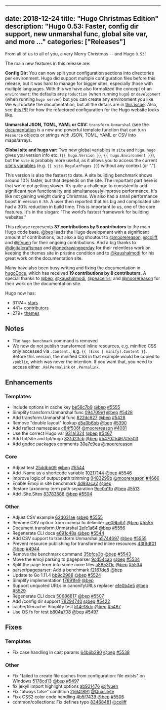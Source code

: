 
---
date: 2018-12-24
title: "Hugo Christmas Edition"
description: "Hugo 0.53: Faster, config dir support, new unmarshal func, global site var, and more ..."
categories: ["Releases"]
---

From all of us to all of you, a very Merry Christmas -- and Hugo `0.53`!

The main new features in this release are:

**Config Dir:** You can now split your configuration sections into directories per environment. Hugo did support multiple configuration files before this release, but it was hard to manage for bigger sites, especially those with multiple languages. With this we have also formalized the concept of an `environment`; the defaults are `production` (when running `hugo`) or `development` (when running `hugo server`) but you can create any environment you like.  We will update the documentation, but all the details are in [this issue](https://github.com/gohugoio/hugo/pull/5501#issue-236237630). Also, see [this PR](https://github.com/gohugoio/hugoDocs/pull/683) for how the refactored configuration for the Hugo website looks like.

**Unmarshal JSON, TOML, YAML or CSV:** `transform.Unmarshal` (see the [documentation](https://gohugo.io//miscellaneous/transform.unmarshal/) is a new and powerful template function that can turn `Resource` objects or strings with JSON, TOML, YAML or CSV into maps/arrays.

**Global site and hugo var:** Two new global variables in `site` and `hugo`. `hugo` gives you version info etc. (`{{ hugo.Version }}`, `{{ hugo.Environment }}`), but the `site` is probably more useful, as it allows you to access the current [site's variables](https://gohugo.io/variables/site/) (e.g. `{{ site.RegularPages }}`) without any context (or ".").

This version is also the fastest to date. A site building benchmark shows around 10% faster, but that depends on the site. The important part here is that we're not getting slower.  It’s quite a challenge to consistently add significant new functionality and simultaneously improve performance. It's like not gaining weight during Christmas. We also had a small performance boost in version `0.50`. A user then reported that his big and complicated site had a 30% reduction in build time. This is important to us, one of the core features. It's in the slogan: "The world’s fastest framework for building websites."

This release represents **37 contributions by 5 contributors** to the main Hugo code base. [@bep](https://github.com/bep) leads the Hugo development with a significant amount of contributions, but also a big shoutout to [@moorereason](https://github.com/moorereason), [@coliff](https://github.com/coliff), and [@jfyuen](https://github.com/jfyuen) for their ongoing contributions. And a big thanks to [@digitalcraftsman](https://github.com/digitalcraftsman) and [@onedrawingperday](https://github.com/onedrawingperday) for their relentless work on keeping the themes site in pristine condition and to [@kaushalmodi](https://github.com/kaushalmodi) for his great work on the documentation site.

Many have also been busy writing and fixing the documentation in [hugoDocs](https://github.com/gohugoio/hugoDocs), 
which has received **19 contributions by 8 contributors**. A special thanks to [@bep](https://github.com/bep), [@kaushalmodi](https://github.com/kaushalmodi), [@peaceiris](https://github.com/peaceiris), and [@moorereason](https://github.com/moorereason) for their work on the documentation site.


Hugo now has:

* 31174+ [stars](https://github.com/gohugoio/hugo/stargazers)
* 441+ [contributors](https://github.com/gohugoio/hugo/graphs/contributors)
* 279+ [themes](http://themes.gohugo.io/)


## Notes

* The `hugo benchmark` command is removed
* We now do not publish transformed inline resources, e.g. minified CSS only accessed via `.Content.`, e.g. `{{ ($css | minify).Content }}`. Before this version, the minified CSS in that example would be copied to `/public`, which was never the intention. If you want that, you need to access either `.RelPermalink` or `.Permalink`.


## Enhancements

### Templates

* Include options in cache key [be58c7b9](https://github.com/gohugoio/hugo/commit/be58c7b9c88116094ca2b424c77210ddcccfff8e) [@bep](https://github.com/bep) [#5555](https://github.com/gohugoio/hugo/issues/5555)
* Simplify transform.Unmarshal func [094709e1](https://github.com/gohugoio/hugo/commit/094709e105d48547bf5297adc0ad0c777678b0a6) [@bep](https://github.com/bep) [#5428](https://github.com/gohugoio/hugo/issues/5428)
* Add transform.Unmarshal func [822dc627](https://github.com/gohugoio/hugo/commit/822dc627a1cfdf1f97882f27761675ac6ace7669) [@bep](https://github.com/bep) [#5428](https://github.com/gohugoio/hugo/issues/5428)
* Remove "double layout" lookup [d5a0b6bb](https://github.com/gohugoio/hugo/commit/d5a0b6bbbc83a3e274c62ed397a293f04ee8d241) [@bep](https://github.com/bep) [#5390](https://github.com/gohugoio/hugo/issues/5390)
* Add reflect namespace [c84f506f](https://github.com/gohugoio/hugo/commit/c84f506f8ef1f2ca94ab96718a22ba6e290235ac) [@moorereason](https://github.com/moorereason) [#4081](https://github.com/gohugoio/hugo/issues/4081)
* Use the correct Hugo var [931a1324](https://github.com/gohugoio/hugo/commit/931a1324503a4414e38d26efe82e1add811a8d29) [@bep](https://github.com/bep) [#5467](https://github.com/gohugoio/hugo/issues/5467)
* Add tpl/site and tpl/hugo [831d23cb](https://github.com/gohugoio/hugo/commit/831d23cb4d1ca99cdc15ed31c8ee1f981497be8f) [@bep](https://github.com/bep) [#5470](https://github.com/gohugoio/hugo/issues/5470)[#5467](https://github.com/gohugoio/hugo/issues/5467)[#5503](https://github.com/gohugoio/hugo/issues/5503)
* Add godoc packages comments [30a7c9ea](https://github.com/gohugoio/hugo/commit/30a7c9ea37a0f36451946f8688a3f807618a7eff) [@moorereason](https://github.com/moorereason) 

### Core

* Adjust test [25ddbb09](https://github.com/gohugoio/hugo/commit/25ddbb09fea7794edbbafa2ffce4e361cdc9bacf) [@bep](https://github.com/bep) [#5544](https://github.com/gohugoio/hugo/issues/5544)
* Add .Name as a shortcode variable [10217144](https://github.com/gohugoio/hugo/commit/1021714449a05ef85b2fdfaf65b354cbdee44f23) [@bep](https://github.com/bep) [#5546](https://github.com/gohugoio/hugo/issues/5546)
* Improve logic of output path trimming [0483299b](https://github.com/gohugoio/hugo/commit/0483299bc06a742d40528e0d675e42e149910853) [@moorereason](https://github.com/moorereason) [#4666](https://github.com/gohugoio/hugo/issues/4666)
* Enable Emoji in site benchmark [4d93aca2](https://github.com/gohugoio/hugo/commit/4d93aca27dfdebc9e06948ccf37a7922dac09d65) [@bep](https://github.com/bep) 
* Restore taxonomy term path separation [9ce0a1fb](https://github.com/gohugoio/hugo/commit/9ce0a1fb7011bd75eb0e2262e35354c49ce98ac5) [@bep](https://github.com/bep) [#5513](https://github.com/gohugoio/hugo/issues/5513)
* Add .Site.Sites [83783588](https://github.com/gohugoio/hugo/commit/8378358857d852458d01c667d59d13baa59a719c) [@bep](https://github.com/bep) [#5504](https://github.com/gohugoio/hugo/issues/5504)

### Other

* Adjust CSV example [62d031ae](https://github.com/gohugoio/hugo/commit/62d031aedfc128729b460241bd99d97b5d902e62) [@bep](https://github.com/bep) [#5555](https://github.com/gohugoio/hugo/issues/5555)
* Rename CSV option from comma to delimiter [ce06bdb1](https://github.com/gohugoio/hugo/commit/ce06bdb16a64dd39a8ebbb2e5a53b33520b00bb1) [@bep](https://github.com/bep) [#5555](https://github.com/gohugoio/hugo/issues/5555)
* Document transform.Unmarshal [2efc1a64](https://github.com/gohugoio/hugo/commit/2efc1a64c391420b1007f6e94b6ff616fb136635) [@bep](https://github.com/bep) [#5556](https://github.com/gohugoio/hugo/issues/5556)
* Regenerate CLI docs [e691c48a](https://github.com/gohugoio/hugo/commit/e691c48a5a9b4db5aa5383de6b83352fc18cc633) [@bep](https://github.com/bep) [#5544](https://github.com/gohugoio/hugo/issues/5544)
* Add CSV support to transform.Unmarshal [a5744697](https://github.com/gohugoio/hugo/commit/a5744697971d296eb973e04e4259fe9e516b908f) [@bep](https://github.com/bep) [#5555](https://github.com/gohugoio/hugo/issues/5555)
* Prevent resource publishing for transformed inline resources [43f9df01](https://github.com/gohugoio/hugo/commit/43f9df0194d229805d80b13c9e38a7a0fec12cf4) [@bep](https://github.com/bep) [#4944](https://github.com/gohugoio/hugo/issues/4944)
* Remove the benchmark command [35bfca3b](https://github.com/gohugoio/hugo/commit/35bfca3b14977eaebab4003b43b5236c1888d93d) [@bep](https://github.com/bep) [#5543](https://github.com/gohugoio/hugo/issues/5543)
* Move the emoji parsing to pageparser [9cd54cab](https://github.com/gohugoio/hugo/commit/9cd54cab20a03475e34ca462bd943069111481ae) [@bep](https://github.com/bep) [#5534](https://github.com/gohugoio/hugo/issues/5534)
* Split the page lexer into some more files [a8853f1c](https://github.com/gohugoio/hugo/commit/a8853f1c5ace30ae8d256ad374bdb280c95d4228) [@bep](https://github.com/bep) [#5534](https://github.com/gohugoio/hugo/issues/5534)
* parser/pageparser: Add a benchmark [f2167de8](https://github.com/gohugoio/hugo/commit/f2167de83493f13f02dd622425364668834f8208) [@bep](https://github.com/bep) 
* Update to Go 1.11.4 [bb9c2988](https://github.com/gohugoio/hugo/commit/bb9c2988f871ca5fe6af9c8e207ec852c631c3b3) [@bep](https://github.com/bep) [#5524](https://github.com/gohugoio/hugo/issues/5524)
* Simplify implementation [f7691fe9](https://github.com/gohugoio/hugo/commit/f7691fe9652aa12b6c582dea0ae2555e772d1a5f) [@bep](https://github.com/bep) 
* Support unquoted URLs in canonifyURLs replacer [efe0b4e5](https://github.com/gohugoio/hugo/commit/efe0b4e5c0292c1e5e27b0c32fbc368062fde3e8) [@bep](https://github.com/bep) [#5529](https://github.com/gohugoio/hugo/issues/5529)
* Regenerate CLI docs [50686817](https://github.com/gohugoio/hugo/commit/50686817072c8bef947959cb2bcc7f1914c7f839) [@bep](https://github.com/bep) [#5507](https://github.com/gohugoio/hugo/issues/5507)
* Add /config dir support [78294740](https://github.com/gohugoio/hugo/commit/7829474088f835251f04caa1121d47e35fe89f7e) [@bep](https://github.com/bep) [#5422](https://github.com/gohugoio/hugo/issues/5422)
* cache/filecache: Simplify test [514e18dc](https://github.com/gohugoio/hugo/commit/514e18dc27ce37a0e9a231741d616cf29d50d610) [@bep](https://github.com/bep) [#5497](https://github.com/gohugoio/hugo/issues/5497)
* Use OS fs for test [b804a708](https://github.com/gohugoio/hugo/commit/b804a70881c7be26dc15274c4f98f1057469cbc1) [@bep](https://github.com/bep) [#5497](https://github.com/gohugoio/hugo/issues/5497)

## Fixes

### Templates

* Fix case handling in cast params [64b6b290](https://github.com/gohugoio/hugo/commit/64b6b290751df01c47ff8d8fe21a3eca7a5db283) [@bep](https://github.com/bep) [#5538](https://github.com/gohugoio/hugo/issues/5538)

### Other

* Fix "failed to create file caches from configuration: file exists" on Windows [5178cd13](https://github.com/gohugoio/hugo/commit/5178cd13a7da3c5f5ec5d3217c9e40fc0be7152a) [@bep](https://github.com/bep) [#5497](https://github.com/gohugoio/hugo/issues/5497)
* fix jekyll import highlight options [ab921476](https://github.com/gohugoio/hugo/commit/ab9214768de4ce10032d3fe7ec8c7b2932ead892) [@jfyuen](https://github.com/jfyuen) 
* Fix "always false" condition [25641891](https://github.com/gohugoio/hugo/commit/256418917c6642f7e5b3d3206ff4b6fa03b1cb28) [@Quasilyte](https://github.com/Quasilyte) 
* Fixx CSS2 color code handling [4b5f7439](https://github.com/gohugoio/hugo/commit/4b5f743959394d443c4dcaa0ccae21842b51adaf) [@bep](https://github.com/bep) [#5506](https://github.com/gohugoio/hugo/issues/5506)
* common/collections: Fix defines typo [83468481](https://github.com/gohugoio/hugo/commit/8346848109ab57cb04de87c6d86859c6b3de8ffa) [@coliff](https://github.com/coliff) 
